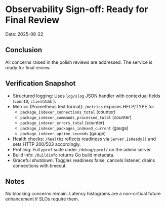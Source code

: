 # Observability Sign-off: Ready for Final Review

Date: 2025-08-22

## Conclusion
All concerns raised in the polish reviews are addressed. The service is ready for final review.

## Verification Snapshot
- Structured logging: Uses `log/slog` JSON handler with contextual fields (`connID`, `clientAddr`).
- Metrics (Prometheus text format): `/metrics` exposes HELP/TYPE for
  - `package_indexer_connections_total` (counter)
  - `package_indexer_commands_processed_total` (counter)
  - `package_indexer_errors_total` (counter)
  - `package_indexer_packages_indexed_current` (gauge)
  - `package_indexer_uptime_seconds` (gauge)
- Health checks: `/healthz` reflects readiness via `Server.IsReady()` and sets HTTP 200/503 accordingly.
- Profiling: Full `pprof` suite under `/debug/pprof/` on the admin server.
- Build info: `/buildinfo` returns Go build metadata.
- Graceful shutdown: Toggles readiness false, cancels listener, drains connections with timeout.

## Notes
No blocking concerns remain. Latency histograms are a non-critical future enhancement if SLOs require them.
